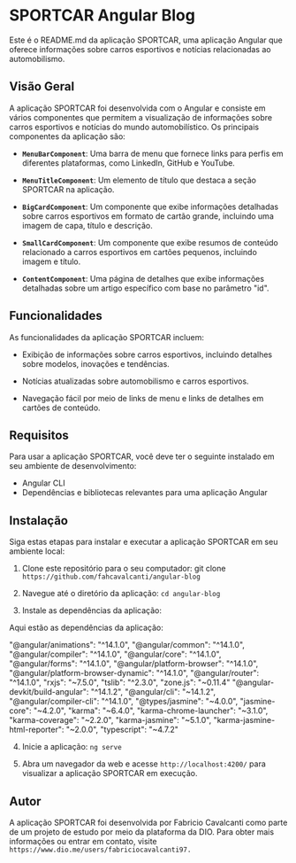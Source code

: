 # SPORTCAR Angular Blog

Este é o README.md da aplicação SPORTCAR, uma aplicação Angular que oferece informações sobre carros esportivos e notícias relacionadas ao automobilismo.

## Visão Geral

A aplicação SPORTCAR foi desenvolvida com o Angular e consiste em vários componentes que permitem a visualização de informações sobre carros esportivos e notícias do mundo automobilístico. Os principais componentes da aplicação são:

- **`MenuBarComponent`**: Uma barra de menu que fornece links para perfis em diferentes plataformas, como LinkedIn, GitHub e YouTube.

- **`MenuTitleComponent`**: Um elemento de título que destaca a seção SPORTCAR na aplicação.

- **`BigCardComponent`**: Um componente que exibe informações detalhadas sobre carros esportivos em formato de cartão grande, incluindo uma imagem de capa, título e descrição.

- **`SmallCardComponent`**: Um componente que exibe resumos de conteúdo relacionado a carros esportivos em cartões pequenos, incluindo imagem e título.

- **`ContentComponent`**: Uma página de detalhes que exibe informações detalhadas sobre um artigo específico com base no parâmetro "id".

## Funcionalidades

As funcionalidades da aplicação SPORTCAR incluem:

- Exibição de informações sobre carros esportivos, incluindo detalhes sobre modelos, inovações e tendências.

- Notícias atualizadas sobre automobilismo e carros esportivos.

- Navegação fácil por meio de links de menu e links de detalhes em cartões de conteúdo.

## Requisitos

Para usar a aplicação SPORTCAR, você deve ter o seguinte instalado em seu ambiente de desenvolvimento:

- Angular CLI
- Dependências e bibliotecas relevantes para uma aplicação Angular

## Instalação

Siga estas etapas para instalar e executar a aplicação SPORTCAR em seu ambiente local:

1. Clone este repositório para o seu computador:
git clone `https://github.com/fahcavalcanti/angular-blog`

2. Navegue até o diretório da aplicação:
`cd angular-blog`

3. Instale as dependências da aplicação:

Aqui estão as dependências da aplicação:

  "@angular/animations": "^14.1.0",
  "@angular/common": "^14.1.0",
  "@angular/compiler": "^14.1.0",
  "@angular/core": "^14.1.0",
  "@angular/forms": "^14.1.0",
  "@angular/platform-browser": "^14.1.0",
  "@angular/platform-browser-dynamic": "^14.1.0",
  "@angular/router": "^14.1.0",
  "rxjs": "~7.5.0",
  "tslib": "^2.3.0",
  "zone.js": "~0.11.4"
  "@angular-devkit/build-angular": "^14.1.2",
  "@angular/cli": "~14.1.2",
  "@angular/compiler-cli": "^14.1.0",
  "@types/jasmine": "~4.0.0",
  "jasmine-core": "~4.2.0",
  "karma": "~6.4.0",
  "karma-chrome-launcher": "~3.1.0",
  "karma-coverage": "~2.2.0",
  "karma-jasmine": "~5.1.0",
  "karma-jasmine-html-reporter": "~2.0.0",
  "typescript": "~4.7.2"

4. Inicie a aplicação:
`ng serve`

5. Abra um navegador da web e acesse `http://localhost:4200/` para visualizar a aplicação SPORTCAR em execução.

## Autor

A aplicação SPORTCAR foi desenvolvida por Fabricio Cavalcanti como parte de um projeto de estudo por meio da plataforma da DIO. Para obter mais informações ou entrar em contato, visite `https://www.dio.me/users/fabriciocavalcanti97.`
